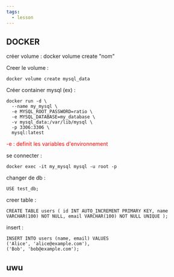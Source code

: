 ```yaml
---
tags:
  - lesson
---
```

## DOCKER

créer volume : docker volume create "nom"

Creer le volume : 

	docker volume create mysql_data

Créer container mysql (ex) : 

	docker run -d \
	  --name my_mysql \
	  -e MYSQL_ROOT_PASSWORD=ratio \
	  -e MYSQL_DATABASE=my_database \
	  -v mysql_data:/var/lib/mysql \
	  -p 3306:3306 \
	  mysql:latest

<span style="color:red;"> -e : definit les variables d'environnement</span>


se connecter : 

	docker exec -it my_mysql mysql -u root -p
	
changer de db : 

	USE test_db;
	
creer table : 

	CREATE TABLE users ( id INT AUTO_INCREMENT PRIMARY KEY, name VARCHAR(100) NOT NULL, email VARCHAR(100) NOT NULL UNIQUE );

insert : 

	INSERT INTO users (name, email) VALUES
	('Alice', 'alice@example.com'),
	('Bob', 'bob@example.com');


## uwu